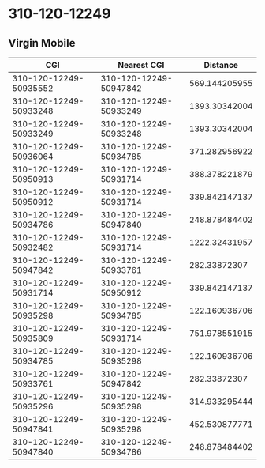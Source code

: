 # 310-120-12249
## Virgin Mobile


| CGI | Nearest CGI | Distance |
|-----|-------------|----------|
| 310-120-12249-50935552 | 310-120-12249-50947842 | 569.144205955 |
| 310-120-12249-50933248 | 310-120-12249-50933249 | 1393.30342004 |
| 310-120-12249-50933249 | 310-120-12249-50933248 | 1393.30342004 |
| 310-120-12249-50936064 | 310-120-12249-50934785 | 371.282956922 |
| 310-120-12249-50950913 | 310-120-12249-50931714 | 388.378221879 |
| 310-120-12249-50950912 | 310-120-12249-50931714 | 339.842147137 |
| 310-120-12249-50934786 | 310-120-12249-50947840 | 248.878484402 |
| 310-120-12249-50932482 | 310-120-12249-50931714 | 1222.32431957 |
| 310-120-12249-50947842 | 310-120-12249-50933761 | 282.33872307 |
| 310-120-12249-50931714 | 310-120-12249-50950912 | 339.842147137 |
| 310-120-12249-50935298 | 310-120-12249-50934785 | 122.160936706 |
| 310-120-12249-50935809 | 310-120-12249-50931714 | 751.978551915 |
| 310-120-12249-50934785 | 310-120-12249-50935298 | 122.160936706 |
| 310-120-12249-50933761 | 310-120-12249-50947842 | 282.33872307 |
| 310-120-12249-50935296 | 310-120-12249-50935298 | 314.933295444 |
| 310-120-12249-50947841 | 310-120-12249-50935298 | 452.530877771 |
| 310-120-12249-50947840 | 310-120-12249-50934786 | 248.878484402 |
